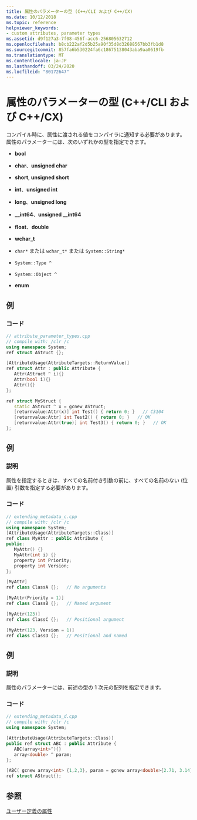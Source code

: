 ```yaml
---
title: 属性のパラメーターの型 (C++/CLI および C++/CX)
ms.date: 10/12/2018
ms.topic: reference
helpviewer_keywords:
- custom attributes, parameter types
ms.assetid: d9f127a3-7f08-456f-acc6-256805632712
ms.openlocfilehash: b8cb222af2d5b25a90f35d8d32688567bb3fb1d8
ms.sourcegitcommit: 857fa6b530224fa6c18675138043aba9aa0619fb
ms.translationtype: MT
ms.contentlocale: ja-JP
ms.lasthandoff: 03/24/2020
ms.locfileid: "80172647"
---
```

# <a name="attribute-parameter-types--ccli-and-ccx"></a>属性のパラメーターの型 (C++/CLI および C++/CX)

コンパイル時に、属性に渡される値をコンパイラに通知する必要があります。  属性のパラメーターには、次のいずれかの型を指定できます。

- **bool**

- **char**、**unsigned char**

- **short**, **unsigned short**

- **int**、**unsigned int**

- **long**、**unsigned long**

- **__int64**、**unsigned __int64**

- **float**、**double**

- **wchar_t**

- `char*` または `wchar_t*` または `System::String*`

- `System::Type ^`

- `System::Object ^`

- **enum**

## <a name="example"></a>例

### <a name="code"></a>コード

```cpp
// attribute_parameter_types.cpp
// compile with: /clr /c
using namespace System;
ref struct AStruct {};

[AttributeUsage(AttributeTargets::ReturnValue)]
ref struct Attr : public Attribute {
   Attr(AStruct ^ i){}
   Attr(bool i){}
   Attr(){}
};

ref struct MyStruct {
   static AStruct ^ x = gcnew AStruct;
   [returnvalue:Attr(x)] int Test() { return 0; }   // C3104
   [returnvalue:Attr] int Test2() { return 0; }   // OK
   [returnvalue:Attr(true)] int Test3() { return 0; }   // OK
};
```

## <a name="example"></a>例

### <a name="description"></a>説明

属性を指定するときは、すべての名前付き引数の前に、すべての名前のない (位置) 引数を指定する必要があります。

### <a name="code"></a>コード

```cpp
// extending_metadata_c.cpp
// compile with: /clr /c
using namespace System;
[AttributeUsage(AttributeTargets::Class)]
ref class MyAttr : public Attribute {
public:
   MyAttr() {}
   MyAttr(int i) {}
   property int Priority;
   property int Version;
};

[MyAttr]
ref class ClassA {};   // No arguments

[MyAttr(Priority = 1)]
ref class ClassB {};   // Named argument

[MyAttr(123)]
ref class ClassC {};   // Positional argument

[MyAttr(123, Version = 1)]
ref class ClassD {};   // Positional and named
```

## <a name="example"></a>例

### <a name="description"></a>説明

属性のパラメーターには、前述の型の 1 次元の配列を指定できます。

### <a name="code"></a>コード

```cpp
// extending_metadata_d.cpp
// compile with: /clr /c
using namespace System;

[AttributeUsage(AttributeTargets::Class)]
public ref struct ABC : public Attribute {
   ABC(array<int>^){}
   array<double> ^ param;
};

[ABC( gcnew array<int> {1,2,3}, param = gcnew array<double>{2.71, 3.14})]
ref struct AStruct{};
```

## <a name="see-also"></a>参照

[ユーザー定義の属性](user-defined-attributes-cpp-component-extensions.md)
